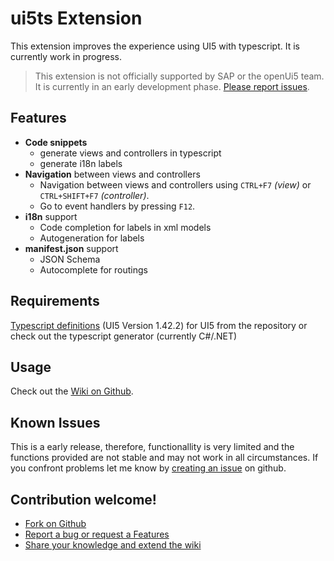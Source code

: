 # ui5ts Extension

This extension improves the experience using UI5 with typescript. It is currently work in progress.

> This extension is not officially supported by SAP or the openUi5 team. It is currently in an early development phase. [Please report issues](https://github.com/apazureck/openui5vscodeTypescriptTools/issues).

## Features

* **Code snippets**
    * generate views and controllers in typescript
    * generate i18n labels
* **Navigation** between views and controllers
    * Navigation between views and controllers using `CTRL+F7` _(view)_ or `CTRL+SHIFT+F7` _(controller)_.
    * Go to event handlers by pressing `F12`.
* **i18n** support
    * Code completion for labels in xml models
    * Autogeneration for labels
* **manifest.json** support
    * JSON Schema
    * Autocomplete for routings

## Requirements

[Typescript definitions]() (UI5 Version 1.42.2) for UI5 from the repository or check out the typescript generator (currently C#/.NET)

## Usage

Check out the [Wiki on Github](https://github.com/apazureck/openui5vscodeTypescriptTools/wiki).

## Known Issues

This is a early release, therefore, functionallity is very limited and the functions provided are not stable and may not work in all circumstances. If you confront problems let me know by [creating an issue](https://github.com/apazureck/openui5vscodeTypescriptTools/issues) on github.

## Contribution welcome!

* [Fork on Github](https://github.com/apazureck/openui5vscodeTypescriptTools)
* [Report a bug or request a Features](https://github.com/apazureck/openui5vscodeTypescriptTools/issues)
* [Share your knowledge and extend the wiki](https://github.com/apazureck/openui5vscodeTypescriptTools/wiki)